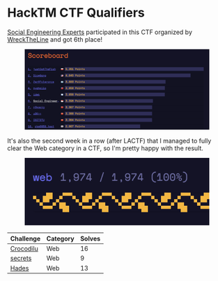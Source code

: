 # HackTM CTF Qualifiers

[Social Engineering Experts](https://seetf.sg/) participated in this CTF organized by [WreckTheLine](https://wrecktheline.com/) and got 6th place!

<figure><img src="../../.gitbook/assets/Screenshot 2023-02-20 at 3.01.41 PM.png" alt=""><figcaption></figcaption></figure>

It's also the second week in a row (after LACTF) that I managed to fully clear the Web category in a CTF, so I'm pretty happy with the result.

<figure><img src="../../.gitbook/assets/Screenshot 2023-02-20 at 3.02.00 PM.png" alt=""><figcaption></figcaption></figure>

| Challenge                 | Category | Solves |
| ------------------------- | -------- | ------ |
| [Crocodilu](crocodilu.md) | Web      | 16     |
| [secrets](secrets.md)     | Web      | 9      |
| [Hades](hades.md)         | Web      | 13     |

